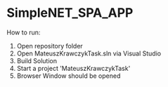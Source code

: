 # SimpleNET_SPA_APP

How to run:

1. Open repository folder
2. Open MateuszKrawczykTask.sln via Visual Studio
3. Build Solution
4. Start a project 'MateuszKrawczykTask'
5. Browser Window should be opened
